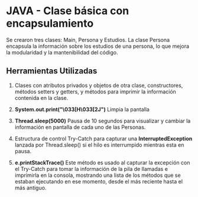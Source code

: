 # JAVA - Clase básica con encapsulamiento
Se crearon tres clases: Main, Persona y Estudios. La clase Persona encapsula la información sobre los estudios de una persona, lo que mejora la modularidad y la mantenibilidad del código.

## Herramientas Utilizadas
1. Clases con atributos privados y objetos de otra clase, constructores, métodos setters y getters, y métodos para imprimir la información contenida en la clase.

2. **System.out.print("\033[H\033[2J")** Limpia la pantalla

3. **Thread.sleep(5000)** Pausa de 10 segundos para visualizar y cambiar la información en pantalla de cada uno de las Personas.

4. Estructura de control Try-Catch para capturar una **InterruptedException** lanzada por Thread.sleep() si el hilo es interrumpido mientras esta en pausa.

6. **e.printStackTrace()** Este método es usado al capturar la excepción con el Try-Catch para tomar la información de la pila de llamadas e imprimirla en la consola, mostrando una lista de los métodos que se estaban ejecutando en ese momento, desde el más reciente hasta el más antiguo.
